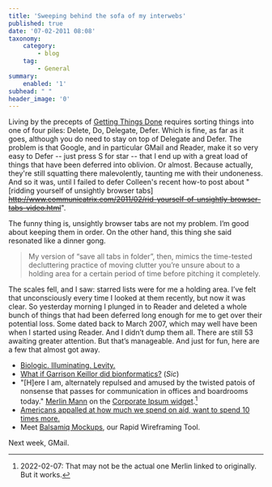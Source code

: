 ```yaml
---
title: 'Sweeping behind the sofa of my interwebs'
published: true
date: '07-02-2011 08:08'
taxonomy:
    category:
        - blog
    tag:
        - General
summary:
    enabled: '1'
subhead: " "
header_image: '0'
---
```


Living by the precepts of [Getting Things Done](https://www.davidco.com/) requires sorting things into one of four piles: Delete, Do, Delegate, Defer. Which is fine, as far as it goes, although you do need to stay on top of Delegate and Defer. The problem is that Google, and in particular GMail and Reader, make it so very easy to Defer -- just press S for star -- that I end up with a great load of things that have been deferred into oblivion. Or almost. Because actually, they're still squatting there malevolently, taunting me with their undoneness. And so it was, until I failed to defer Colleen's recent how-to post about "[ridding yourself of unsightly browser tabs] ~~http://www.communicatrix.com/2011/02/rid-yourself-of-unsightly-browser-tabs-video.html~~".

The funny thing is, unsightly browser tabs are not my problem. I’m good about keeping them in order. On the other hand, this thing she said resonated like a dinner gong.

> My version of “save all tabs in folder”, then, mimics the time-tested decluttering practice of moving clutter you’re unsure about to a holding area for a certain period of time before pitching it completely. 

The scales fell, and I saw: starred lists were for me a holding area. I’ve felt that unconsciously every time I looked at them recently, but now it was clear. So yesterday morning I plunged in to Reader and deleted a whole bunch of things that had been deferred long enough for me to get over their potential loss. Some dated back to March 2007, which may well have been when I started using Reader. And I didn’t dump them all. There are still 53 awaiting greater attention. But that’s manageable. And just for fun, here are a few that almost got away.

  * [Biologic. Illuminating. Levity.](https://www.bilconference.com/)
  * [What if Garrison Keillor did bionformatics?](https://digitalworldbiology.com/archive/what-if-garrison-keillor-did-bionformatics) (_Sic_)
  * "[H]ere I am, alternately repulsed and amused by the twisted patois of nonsense that passes for communication in offices and boardrooms today." [Merlin Mann](https://www.43folders.com/2007/05/09/corporate-ipsum) on the [Corporate Ipsum widget](https://cipsum.com/).[^1]
  * [Americans appalled at how much we spend on aid, want to spend 10 times more.](https://web.archive.org/web/20110610200028/http://aidwatchers.com/2010/12/americans-appalled-at-how-much-we-spend-on-aid-want-to-spend-10-times-more/)
  * Meet [Balsamiq Mockups](https://balsamiq.com/), our Rapid Wireframing Tool.

Next week, GMail.

[^1]: 2022-02-07: That may not be the actual one Merlin linked to originally. But it works.